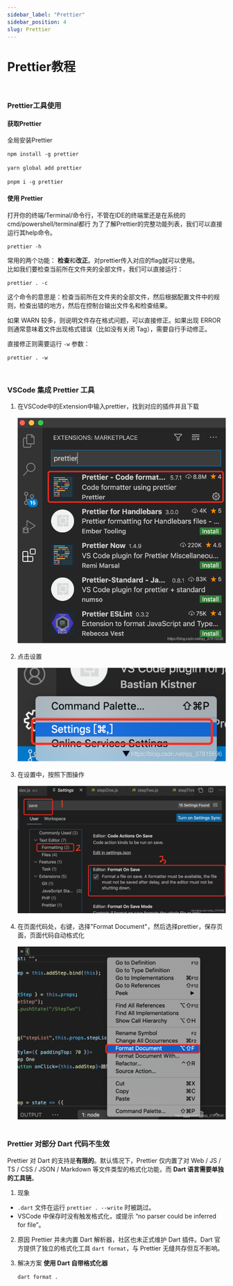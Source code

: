 ```yaml
---
sidebar_label: "Prettier"
sidebar_position: 4
slug: Prettier
---
```


# Prettier教程

<br/>

### Prettier工具使用
#### 获取Prettier
全局安装Prettier
```
npm install -g prettier

yarn global add prettier

pnpm i -g prettier
```

#### 使用 Prettier
打开你的终端/Terminal/命令行，不管在IDE的终端里还是在系统的cmd/powershell/terminal都行
为了了解Prettier的完整功能列表，我们可以直接运行其help命令。
```
prettier -h
```
常用的两个功能： <b>检查</b>和<b>改正</b>。对prettier传入对应的flag就可以使用。
<br/>
比如我们要检查当前所在文件夹的全部文件，我们可以直接运行：
```
prettier . -c
```

这个命令的意思是：检查当前所在文件夹的全部文件，然后根据配置文件中的规则，检查出错的地方，然后在控制台输出文件名和检查结果。

如果 WARN 较多，则说明文件存在格式问题，可以直接修正。如果出现 ERROR 则通常意味着文件出现格式错误（比如没有关闭 Tag），需要自行手动修正。

直接修正则需要运行 `-w` 参数：

```
prettier . -w
```

<br/>

### VSCode 集成 Prettier 工具
1. 在VSCode中的Extension中输入prettier，找到对应的插件并且下载<br/><br/>
   ![prettier_image1.png](../../../src/image/prettier_image1.png)<br/><br/>
2. 点击设置<br/><br/>
   ![prettier_image2.png](../../../src/image/prettier_image2.png)<br/><br/>
3. 在设置中，按照下图操作<br/><br/>
   ![prettier_image3.png](../../../src/image/prettier_image3.png)<br/><br/>
4. 在页面代码处，右键，选择"Format Document"，然后选择prettier，保存页面，页面代码自动格式化<br/><br/>
   ![prettier_image4.png](../../../src/image/prettier_image4.png)<br/><br/>


### Prettier 对部分 Dart 代码不生效

Prettier 对 Dart 的支持是**有限的**。默认情况下，Prettier 仅内置了对 Web / JS / TS / CSS / JSON / Markdown 等文件类型的格式化功能，而 **Dart 语言需要单独的工具链**。

1. 现象
- `.dart` 文件在运行 `prettier . --write` 时被跳过。
- VSCode 中保存时没有触发格式化，或提示 “no parser could be inferred for file”。

2. 原因
Prettier 并未内置 Dart 解析器，社区也未正式维护 Dart 插件。Dart 官方提供了独立的格式化工具 `dart format`，与 Prettier 无缝共存但互不影响。

3. 解决方案
**使用 Dart 自带格式化器**
   ```bash
   dart format .
   ```
